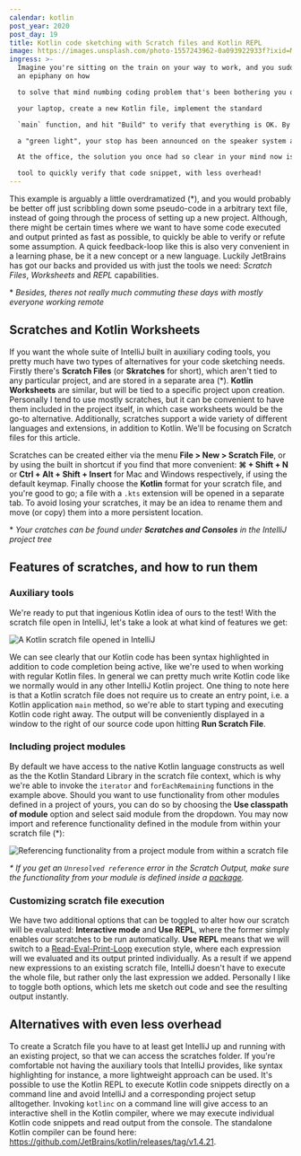 ```yaml
---
calendar: kotlin
post_year: 2020
post_day: 19
title: Kotlin code sketching with Scratch files and Kotlin REPL
image: https://images.unsplash.com/photo-1557243962-0a093922933f?ixid=MXwxMjA3fDB8MHxwaG90by1wYWdlfHx8fGVufDB8fHw%3D&ixlib=rb-1.2.1&auto=format&fit=crop&w=3300&q=80
ingress: >-
  Imagine you're sitting on the train on your way to work, and you suddenly get
  an epiphany on how

  to solve that mind numbing coding problem that's been bothering you over the last few days. You whip out

  your laptop, create a new Kotlin file, implement the standard

  `main` function, and hit "Build" to verify that everything is OK. By the time IntelliJ responds with

  a "green light", your stop has been announced on the speaker system and you have to drop what you were doing.

  At the office, the solution you once had so clear in your mind now is lost to the void. If only you had a

  tool to quickly verify that code snippet, with less overhead!
---
```

This example is arguably a little overdramatized (\*), and you would probably be better off just scribbling
down some pseudo-code in a arbitrary text file, instead of going through the process of setting up a new project.
Although, there might be certain times where we want to have some code executed and output printed
as fast as possible, to quickly be able to verify or refute some assumption. A quick feedback-loop like this is also very convenient in a learning phase, be it a new concept or a new language.  Luckily JetBrains has got our backs
and provided us with just the tools we need: _Scratch Files_, _Worksheets_ and _REPL_ capabilities.

\* _Besides, theres not really much commuting these days with mostly everyone working remote_

## Scratches and Kotlin Worksheets

If you want the whole suite of IntelliJ built in auxiliary coding tools, you pretty much have two types of alternatives for your code sketching needs. Firstly there's **Scratch Files** (or **Skratches** for short), which aren't tied to any particular project, and are stored in a separate area (\*). **Kotlin Worksheets** are similar, but will be tied to a specific project upon creation.
Personally I tend to use mostly scratches, but it can be convenient to have them included in the project itself, in which case worksheets would be the go-to alternative. Additionally, scratches support a wide variety of different languages and extensions, in addition to Kotlin. We'll be focusing on Scratch files for this article.

Scratches can be created either via the menu **File > New > Scratch File**, or by using the built in shortcut if you find that more convenient: **⌘ + Shift + N** or **Ctrl + Alt + Shift + Insert** for Mac and Windows respectively, if using the default keymap. Finally choose the **Kotlin** format for your scratch file, and you're good to go; a file with a `.kts` extension will be opened in a separate tab. To avoid losing your scratches, it may be an idea to rename them and move (or copy) them into a more persistent location. 

\* _Your cratches can be found under **Scratches and Consoles** in the IntelliJ project tree_

## Features of scratches, and how to run them

### Auxiliary tools

We're ready to put that ingenious Kotlin idea of ours to the test! With the scratch file open in IntelliJ, let's take a look at what kind of features we get:

![A Kotlin scratch file opened in IntelliJ](https://i.ibb.co/Qmsbvr0/Intelli-J-IDEA-CE-2020-2-1-Scratch-File.png)

We can see clearly that our Kotlin code has been syntax highlighted in addition to code completion being active, like we're used to when working with regular Kotlin files. In general we can pretty much write Kotlin code like we normally would in any other IntelliJ Kotlin project. One thing to note here is that a Kotlin scratch file does not require us to create an entry point, i.e. a Kotlin application `main` method, so we're able to start typing and executing Kotlin code right away. The output will be conveniently displayed in a window to the right of our source code upon hitting **Run Scratch File**.

### Including project modules

By default we have access to the native Kotlin language constructs as well as the the Kotlin Standard Library in the scratch file context, which is why we're able to invoke the `iterator` and `forEachRemaining` functions in the example above. Should you want to use functionality from other modules defined in a project of yours, you can do so by choosing the **Use classpath of module** option and select said module from the dropdown. You may now import and reference functionality defined in the module from within your scratch file (\*):

![Referencing functionality from a project module from within a scratch file](https://i.ibb.co/1b3kJbF/Intelli-J-IDEA-CE-2020-2-1-Scratch-File-2.png)

_\* If you get an `Unresolved reference` error in the Scratch Output, make sure the functionality from your module is defined inside a [package](https://kotlinlang.org/docs/reference/packages.html#packages)._

### Customizing scratch file execution

We have two additional options that can be toggled to alter how our scratch will be evaluated: **Interactive mode** and **Use REPL**, where the former simply enables our scratches to be run automatically. **Use REPL** means that we will switch to a [Read-Eval-Print-Loop](https://en.wikipedia.org/wiki/Read%E2%80%93eval%E2%80%93print_loop) execution style, where each expression will we evaluated and its output printed individually. As a result if we append new expressions to an existing scratch file, IntelliJ doesn't have to execute the whole file, but rather only the last expression we added. Personally I like to toggle both options, which lets me sketch out code and see the resulting output instantly.

## Alternatives with even less overhead

To create a Scratch file you have to at least get IntelliJ up and running with an existing project, so that we can access the scratches folder. If you're comfortable not having the auxiliary tools that IntelliJ provides, like syntax highlighting for instance, a more lightweight approach can be used. It's possible to use the Kotlin REPL to execute Kotlin code snippets directly on a command line and avoid IntelliJ and a corresponding project setup alltogether. Invoking `kotlinc` on a command line will give access to an interactive shell in the Kotlin compiler, where we may execute individual Kotlin code snippets and read output from the console. The standalone Kotlin compiler can be found here: https://github.com/JetBrains/kotlin/releases/tag/v1.4.21.
